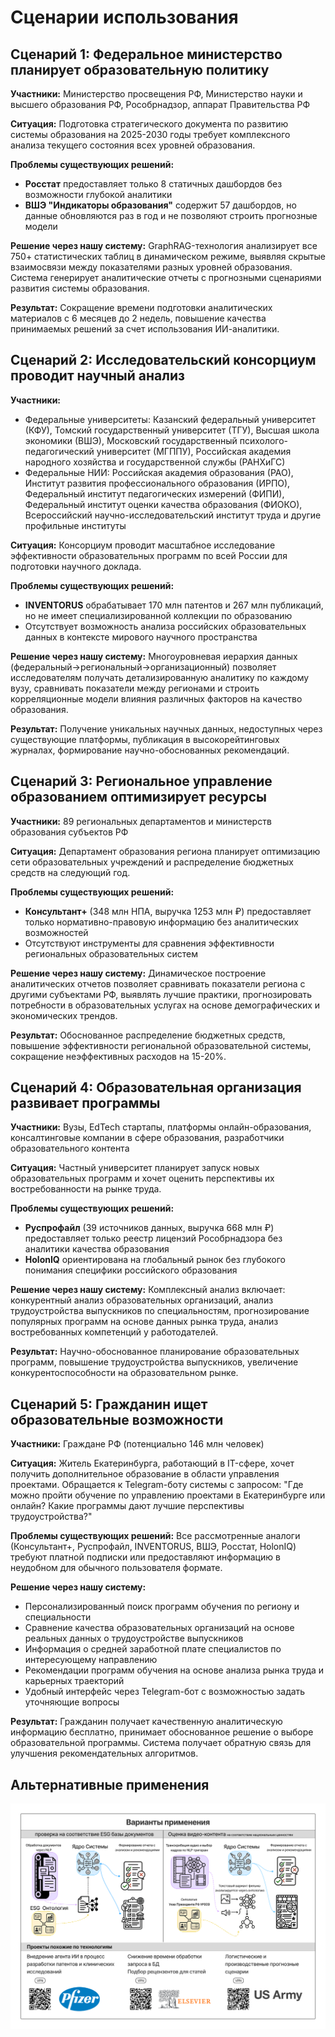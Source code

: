 # Сценарии использования

## Сценарий 1: Федеральное министерство планирует образовательную политику

**Участники:** Министерство просвещения РФ, Министерство науки и высшего образования РФ, Рособрнадзор, аппарат Правительства РФ

**Ситуация:** Подготовка стратегического документа по развитию системы образования на 2025-2030 годы требует комплексного анализа текущего состояния всех уровней образования.

**Проблемы существующих решений:**
- **Росстат** предоставляет только 8 статичных дашбордов без возможности глубокой аналитики
- **ВШЭ "Индикаторы образования"** содержит 57 дашбордов, но данные обновляются раз в год и не позволяют строить прогнозные модели

**Решение через нашу систему:** 
GraphRAG-технология анализирует все 750+ статистических таблиц в динамическом режиме, выявляя скрытые взаимосвязи между показателями разных уровней образования. Система генерирует аналитические отчеты с прогнозными сценариями развития системы образования.

**Результат:** Сокращение времени подготовки аналитических материалов с 6 месяцев до 2 недель, повышение качества принимаемых решений за счет использования ИИ-аналитики.

## Сценарий 2: Исследовательский консорциум проводит научный анализ

**Участники:** 
- Федеральные университеты: Казанский федеральный университет (КФУ), Томский государственный университет (ТГУ), Высшая школа экономики (ВШЭ), Московский государственный психолого-педагогический университет (МГППУ), Российская академия народного хозяйства и государственной службы (РАНХиГС)
- Федеральные НИИ: Российская академия образования (РАО), Институт развития профессионального образования (ИРПО), Федеральный институт педагогических измерений (ФИПИ), Федеральный институт оценки качества образования (ФИОКО), Всероссийский научно-исследовательский институт труда и другие профильные институты

**Ситуация:** Консорциум проводит масштабное исследование эффективности образовательных программ по всей России для подготовки научного доклада.

**Проблемы существующих решений:**
- **INVENTORUS** обрабатывает 170 млн патентов и 267 млн публикаций, но не имеет специализированной коллекции по образованию
- Отсутствует возможность анализа российских образовательных данных в контексте мирового научного пространства

**Решение через нашу систему:**
Многоуровневая иерархия данных (федеральный→региональный→организационный) позволяет исследователям получать детализированную аналитику по каждому вузу, сравнивать показатели между регионами и строить корреляционные модели влияния различных факторов на качество образования.

**Результат:** Получение уникальных научных данных, недоступных через существующие платформы, публикация в высокорейтинговых журналах, формирование научно-обоснованных рекомендаций.

## Сценарий 3: Региональное управление образованием оптимизирует ресурсы

**Участники:** 89 региональных департаментов и министерств образования субъектов РФ

**Ситуация:** Департамент образования региона планирует оптимизацию сети образовательных учреждений и распределение бюджетных средств на следующий год.

**Проблемы существующих решений:**
- **Консультант+** (348 млн НПА, выручка 1253 млн ₽) предоставляет только нормативно-правовую информацию без аналитических возможностей
- Отсутствуют инструменты для сравнения эффективности региональных образовательных систем

**Решение через нашу систему:**
Динамическое построение аналитических отчетов позволяет сравнивать показатели региона с другими субъектами РФ, выявлять лучшие практики, прогнозировать потребности в образовательных услугах на основе демографических и экономических трендов.

**Результат:** Обоснованное распределение бюджетных средств, повышение эффективности региональной образовательной системы, сокращение неэффективных расходов на 15-20%.

## Сценарий 4: Образовательная организация развивает программы

**Участники:** Вузы, EdTech стартапы, платформы онлайн-образования, консалтинговые компании в сфере образования, разработчики образовательного контента

**Ситуация:** Частный университет планирует запуск новых образовательных программ и хочет оценить перспективы их востребованности на рынке труда.

**Проблемы существующих решений:**
- **Руспрофайл** (39 источников данных, выручка 668 млн ₽) предоставляет только реестр лицензий Рособрнадзора без аналитики качества образования
- **HolonIQ** ориентирована на глобальный рынок без глубокого понимания специфики российского образования

**Решение через нашу систему:**
Комплексный анализ включает: конкурентный анализ образовательных организаций, анализ трудоустройства выпускников по специальностям, прогнозирование популярных программ на основе данных рынка труда, анализ востребованных компетенций у работодателей.

**Результат:** Научно-обоснованное планирование образовательных программ, повышение трудоустройства выпускников, увеличение конкурентоспособности на образовательном рынке.

## Сценарий 5: Гражданин ищет образовательные возможности

**Участники:** Граждане РФ (потенциально 146 млн человек)

**Ситуация:** Житель Екатеринбурга, работающий в IT-сфере, хочет получить дополнительное образование в области управления проектами. Обращается к Telegram-боту системы с запросом: "Где можно пройти обучение по управлению проектами в Екатеринбурге или онлайн? Какие программы дают лучшие перспективы трудоустройства?"

**Проблемы существующих решений:**
Все рассмотренные аналоги (Консультант+, Руспрофайл, INVENTORUS, ВШЭ, Росстат, HolonIQ) требуют платной подписки или предоставляют информацию в неудобном для обычного пользователя формате.

**Решение через нашу систему:**
- Персонализированный поиск программ обучения по региону и специальности
- Сравнение качества образовательных организаций на основе реальных данных о трудоустройстве выпускников
- Информация о средней заработной плате специалистов по интересующему направлению
- Рекомендации программ обучения на основе анализа рынка труда и карьерных траекторий
- Удобный интерфейс через Telegram-бот с возможностью задать уточняющие вопросы

**Результат:** Гражданин получает качественную аналитическую информацию бесплатно, принимает обоснованное решение о выборе образовательной программы. Система получает обратную связь для улучшения рекомендательных алгоритмов.


## Альтернативные применения
![Слайд 8](_static/presentation_8.png)

